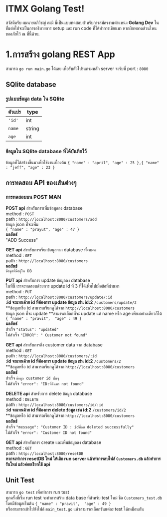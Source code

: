 # ITMX Golang Test!

สวัสดีครับ ผมนายอภิวิชญ์ คะมิ นี่เป็นแบบทดสอบสำหรับการสมัครงานตำแหน่ง **Golang Dev** ในขั้นต่อไปจะเป็นการอธิบายการ setup และ run code ที่ได้ทำการเขียนมา หากผิกพลาดส่วนไหน ขออภัยไว้ ณ ที่นี้ด้วย.


# 1.การสร้าง golang REST App 

สามารถ `go run main.go`  ได้เลย เพื่อรับตัวโปรแกรมหลัก 
server จะรับที่ port : `8080`

## SQlite database
### รูปแบบข้อมูล data ใน SQlite

|ตัวแปร                        	|type                         |
|-------------------------------|-----------------------------|
|`'id'`            				|int|
|`name`            				|string            |
|`age`							|int|

### ข้อมูลใน SQlite database ที่ได้บันทึกไว้
ข้อมูลที่ได้สร้างขึ้นมาเพื่อใช้งานเบื้องต้น
`{
"name" : "april",
"age" : 25
},{
"name" : "jeff",
"age" : 23
}`

## การทดสอบ API ของเส้นต่างๆ
### การทดสอบบน POST MAN

**POST api** สำหรับการเพื่มข้อมูลลง database\
method : `POST`\
path : `http://localhost:8080/customers/add`\
ข้อมูล  json ที่จะเพื่ม\
`{
"name" : "prayut",
"age" : 47
}`\
**ผลลัพธ์**\
"ADD Success"

**GET api** สำหรับการเรียกข้อมูลจาก database ทั้งหมด\
method : `GET`\
path : `http://localhost:8080/customers`\
**ผลลัพธ์**\
`ข้อมูลที่มีอยู่ใน DB`

**PUT api** สำหรับการ update ข้อมูลลง database\
ในที่นี้ เราจะทดสอบด้วยการ update id ที่ 3 ที่ได้เพื่มไปเมื่อข้อที่ผ่านมา\
method : `PUT`\
path : `http://localhost:8080/customers/update/:id`\
 **:id จะแทนด้วย id ที่ต้องการ update ข้อมูล เช่น id:2** `/customers/update/2`\
 **ข้อมูลหรือ id สามารถเรียกดูได้จาก `http://localhost:8080/customers` \
ข้อมูล  json ที่จะ update **สามารถเลือกที่จะ update แค่ name หรือ age เพียงอย่างเดียวก็ได้\
`{
"name" : "pravit", 
"age" : 49
}`\
**ผลลัพธ์**\
สำเร็จ `"status": "updated"`\
ไม่สำเร็จ `"ERROR": " Customer not found"`

**GET api** สำหรับการดึง customer data จาก database\
method : `GET`\
path : `http://localhost:8080/customers/:id`\
 **:id จะแทนด้วย id ที่ต้องการ update ข้อมูล เช่น id:2** `/customers/2`\
 **ข้อมูลหรือ id สามารถเรียกดูได้จาก `http://localhost:8080/customers` \
**ผลลัพธ์**\
สำเร็จ `ข้อมูล customer id นั้นๆ`\
ไม่สำเร็จ `"error": "ID:ที่ค้นหา not found"`

**DELETE api** สำหรับการ delete ข้อมูล database\
method : `DELETE`\
path : `http://localhost:8080/customers/id/:id`\
 **:id จะแทนด้วย id ที่ต้องการ delete ข้อมูล เช่น id:2** `/customers/id/2`\
 **ข้อมูลหรือ id สามารถเรียกดูได้จาก `http://localhost:8080/customers` \
**ผลลัพธ์**\
สำเร็จ `"message": "Customer ID : idที่ลบ deleted successfully"`\
ไม่สำเร็จ `"error": "Customer ID not found"`

**GET api** สำหรับการ create และเพื่มข้อมูลลง database\
method : `GET`\
path : `http://localhost:8080/resetDB`\
**หากจะทำการ resetDB ใหม่ ให้เลิก run server แล้วทำการลบไฟล์  `Customers.db` แล้วทำการรันใหม่ แล้วค่อยเรียกใช้ api**

## Unit Test

สามารถ `go test` เพื่อทำการ run test\
ทุกครั้งที่เริ่ม run test จะทำการสร้าง data base ที่สำหรับ test ใหม่ ชื่อ `Customers_test.db` \
โดยมีข้อมูลเริ่มต้น `{
"name" : "pravit", 
"age" : 49
}`\
หรือสามารถเข้าไปยังไฟล์ `main_test.go` แล้วสามารถเลือกรันแต่ละ test ได้เหมือนกัน
